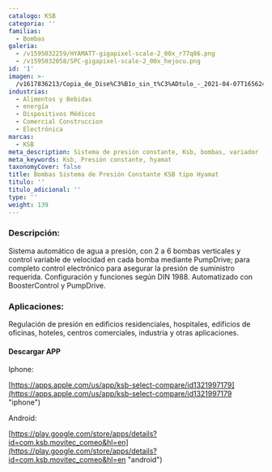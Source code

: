 ```yaml
---
catalogo: KSB
categoria: ''
familias:
  - Bombas
galeria:
  - /v1595032259/HYAMATT-gigapixel-scale-2_00x_r77q86.png
  - /v1595032058/SPC-gigapixel-scale-2_00x_hejocu.png
id: '1'
imagen: >-
  /v1617836213/Copia_de_Dise%C3%B1o_sin_t%C3%ADtulo_-_2021-04-07T165624.693_loi5pk.png
industrias:
  - Alimentos y Bebidas
  - energía
  - Dispositivos Médicos
  - Comercial Construccion
  - Electrónica
marcas:
  - KSB
meta_description: Sistema de presión constante, Ksb, bombas, variador
meta_keywords: Ksb, Presión constante, hyamat
taxonomyCover: false
title: Bombas Sistema de Presión Constante KSB tipo Hyamat
titulo: ''
titulo_adicional: ''
type: ''
weight: 139
---
```

### **Descripción:**

Sistema automático de agua a presión, con 2 a 6 bombas verticales y control variable de velocidad en cada bomba mediante PumpDrive; para completo control electrónico para asegurar la presión de suministro requerida. Configuración y funciones según DIN 1988. Automatizado con BoosterControl y PumpDrive.

### **Aplicaciones:**

Regulación de presión en edificios residenciales, hospitales, edificios de oficinas, hoteles, centros comerciales, industria y otras aplicaciones.

#### **Descargar APP**

Iphone:

[https://apps.apple.com/us/app/ksb-select-compare/id1321997179](https://apps.apple.com/us/app/ksb-select-compare/id1321997179 "iphone")

Android:

[https://play.google.com/store/apps/details?id=com.ksb.movitec_comeo&hl=en](https://play.google.com/store/apps/details?id=com.ksb.movitec_comeo&hl=en "android")